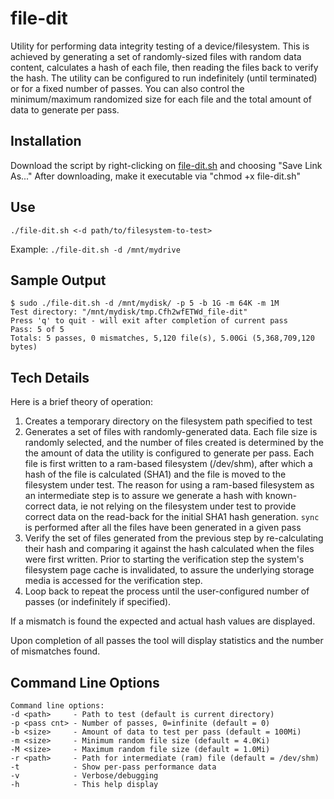 # file-dit
Utility for performing data integrity testing of a device/filesystem.  This is achieved by generating a set of randomly-sized files with random data content, calculates a hash of each file, then reading the files back to verify the hash. The utility can be configured to run indefinitely (until terminated) or for a fixed number of passes. You can also control the minimum/maximum randomized size for each file and the total amount of data to generate per pass.

## Installation
Download the script by right-clicking on [file-dit.sh](https://raw.githubusercontent.com/horshack-dpreview/file-dit/main/file-dit.sh) and choosing "Save Link As..." After downloading, make it executable via "chmod +x file-dit.sh"

## Use
`./file-dit.sh <-d path/to/filesystem-to-test>`

Example: `./file-dit.sh -d /mnt/mydrive`

## Sample Output
    $ sudo ./file-dit.sh -d /mnt/mydisk/ -p 5 -b 1G -m 64K -m 1M
    Test directory: "/mnt/mydisk/tmp.Cfh2wfETWd_file-dit"
    Press 'q' to quit - will exit after completion of current pass
    Pass: 5 of 5
    Totals: 5 passes, 0 mismatches, 5,120 file(s), 5.00Gi (5,368,709,120 bytes)

## Tech Details
Here is a brief theory of operation:

 1. Creates a temporary directory on the filesystem path specified to test
 2. Generates a set of files with randomly-generated data. Each file size is randomly selected, and the number of files created is determined by the the amount of data the utility is configured to generate per pass. Each file is first written to a ram-based filesystem (/dev/shm), after which a hash of the file is calculated (SHA1) and the file is moved to the filesystem under test. The reason for using a ram-based filesystem as an intermediate step is to assure we generate a hash with known-correct data, ie not relying on the filesystem under test to provide correct data on the read-back for the initial SHA1 hash generation. `sync` is performed after all the files have been generated in a given pass
 3. Verify the set of files generated from the previous step by re-calculating their hash and comparing it against the hash calculated when the files were first written. Prior to starting the verification step the system's filesystem page cache is invalidated, to assure the underlying storage media is accessed for the verification step. 
 4. Loop back to repeat the process until the user-configured number of passes (or indefinitely if specified).

If a mismatch is found the expected and actual hash values are displayed.

Upon completion of all passes the tool will display statistics and the number of mismatches found.
 
## Command Line Options
    Command line options:
    -d <path>     - Path to test (default is current directory)
    -p <pass cnt> - Number of passes, 0=infinite (default = 0)
    -b <size>     - Amount of data to test per pass (default = 100Mi)
    -m <size>     - Minimum random file size (default = 4.0Ki)
    -M <size>     - Maximum random file size (default = 1.0Mi)
    -r <path>     - Path for intermediate (ram) file (default = /dev/shm)
    -t            - Show per-pass performance data
    -v            - Verbose/debugging
    -h            - This help display




